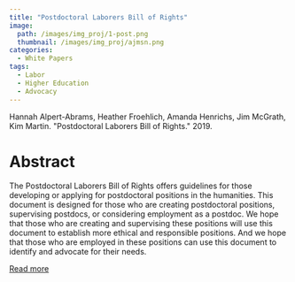```yaml
---
title: "Postdoctoral Laborers Bill of Rights"
image: 
  path: /images/img_proj/1-post.png
  thumbnail: /images/img_proj/ajmsn.png
categories:
  - White Papers
tags:
  - Labor
  - Higher Education
  - Advocacy
---
```


Hannah Alpert-Abrams, Heather Froehlich, Amanda Henrichs, Jim McGrath, Kim Martin. "Postdoctoral Laborers Bill of Rights." 2019.

# Abstract

The Postdoctoral Laborers Bill of Rights offers guidelines for those developing or applying for postdoctoral positions in the humanities. This document is designed for those who are creating postdoctoral positions, supervising postdocs, or considering employment as a postdoc. We hope that those who are creating and supervising these positions will use this document to establish more ethical and responsible positions. And we hope that those who are employed in these positions can use this document to identify and advocate for their needs.

[Read more](https://hcommons.org/deposits/item/hc:26741/)